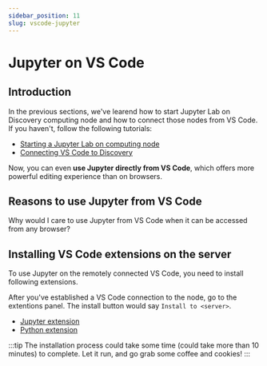 ```yaml
---
sidebar_position: 11
slug: vscode-jupyter
---
```


# Jupyter on VS Code

## Introduction
In the previous sections, we've learend how to start Jupyter Lab on Discovery computing node and how to connect those nodes from VS Code. If you haven't, follow the following tutorials:
- [Starting a Jupyter Lab on computing node](/docs/computation/hpc/intro/jupyter)
- [Connecting VS Code to Discovery](/docs/computation/hpc/intro/vscode)

Now, you can even **use Jupyter directly from VS Code**, which offers more powerful editing experience than on browsers.

## Reasons to use Jupyter from VS Code
Why would I care to use Jupyter from VS Code when it can be accessed from any browser?
<!-- 
## Connect from VS Code
Go to the "Remote Explorer" (icon with PC monitor) in the activity bar (the bar on the very left). A panel with list of servers will show up in the left side of the window. The servers listed here are the hosts that you have configured in `~/.ssh/config` file.

Once you have located the server that you would like to connect (could be a login node, or a computing node), click on the arrow button to start a session. -->

## Installing VS Code extensions on the server
To use Jupyter on the remotely connected VS Code, you need to install following extensions.

After you've established a VS Code connection to the node, go to the extentions panel. The install button would say `Install to <server>`. 
- [Jupyter extension](https://marketplace.visualstudio.com/items?itemName=ms-toolsai.jupyter)
- [Python extension](https://marketplace.visualstudio.com/items?itemName=ms-python.python)

:::tip
The installation process could take some time (could take more than 10 minutes) to complete. Let it run, and go grab some coffee and cookies!
:::